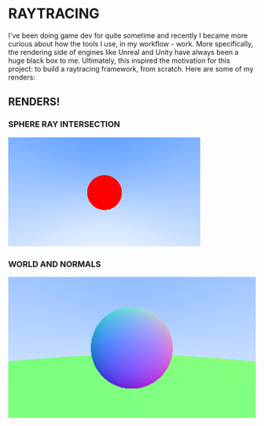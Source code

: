 # RAYTRACING
I've been doing game dev for quite sometime and recently I became more curious about how the tools I use, in my workflow - work. 
More specifically, the rendering side of engines like Unreal and Unity have always been a huge black box to me.
Ultimately, this inspired the motivation for this project: to build a raytracing framework, from scratch. Here are some of my renders:

## RENDERS!
### SPHERE RAY INTERSECTION
![First Sphere Ray Intersection](https://github.com/IsaacYu15/RaytracingFromScratch/raw/main/renders/FirstSphereRayIntersection.png)

### WORLD AND NORMALS
![World And Normals](https://github.com/IsaacYu15/RaytracingFromScratch/raw/main/renders/NormalWorld.png)



